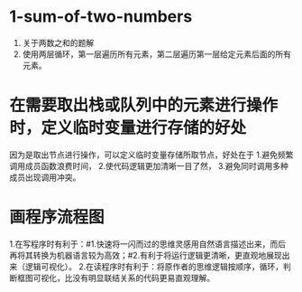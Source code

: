 # 1-sum-of-two-numbers
1. 关于两数之和的题解
2. 使用两层循环，第一层遍历所有元素，第二层遍历第一层给定元素后面的所有元素。

# 在需要取出栈或队列中的元素进行操作时，定义临时变量进行存储的好处
因为是取出节点进行操作，可以定义临时变量存储所取节点，好处在于 
1.避免频繁调用成员函数浪费时间， 
2.使代码逻辑更加清晰一目了然， 
3.避免同时调用多种成员出现调用冲突。

# 画程序流程图
1.在写程序时有利于：#1.快速将一闪而过的思维灵感用自然语言描述出来，而后再将其转换为机器语言较为高效；#2.有利于将运行逻辑更清晰，更直观地展现出来（逻辑可视化）。
2.在读程序时有利于：将原作者的思维逻辑按顺序，循环，判断框图可视化，比没有明显联结关系的代码更易直观理解。
